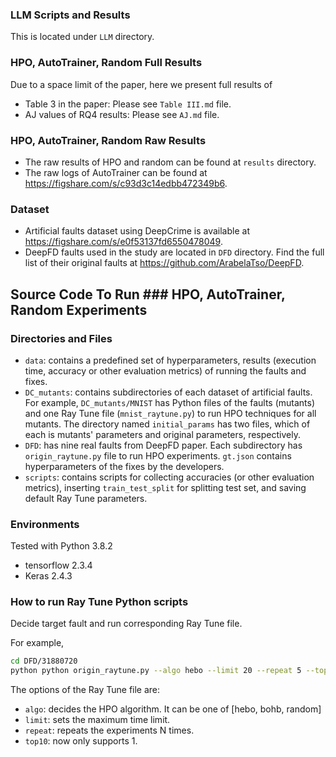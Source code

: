 ### LLM Scripts and Results
This is located under `LLM` directory.

### HPO, AutoTrainer, Random Full Results
Due to a space limit of the paper, here we present full results of
- Table 3 in the paper: Please see `Table III.md` file.
- AJ values of RQ4 results: Please see `AJ.md` file.

### HPO, AutoTrainer, Random Raw Results
- The raw results of HPO and random can be found at `results` directory.
- The raw logs of AutoTrainer can be found at https://figshare.com/s/c93d3c14edbb472349b6.

### Dataset
- Artificial faults dataset using DeepCrime is available at https://figshare.com/s/e0f53137fd6550478049.
- DeepFD faults used in the study are located in `DFD` directory. Find the full list of their original faults at https://github.com/ArabelaTso/DeepFD.


## Source Code To Run ### HPO, AutoTrainer, Random Experiments
### Directories and Files
- `data`: contains a predefined set of hyperparameters, results (execution time, accuracy or other evaluation metrics) of running the faults and fixes.
- `DC_mutants`: contains subdirectories of each dataset of artificial faults. For example, `DC_mutants/MNIST` has Python files of the faults (mutants) and one Ray Tune file (`mnist_raytune.py`) to run HPO techniques for all mutants. The directory named `initial_params` has two files, which of each is mutants' parameters and original parameters, respectively.
- `DFD`: has nine real faults from DeepFD paper. Each subdirectory has `origin_raytune.py` file
to run HPO experiments. `gt.json` contains hyperparameters of the fixes by the developers.
- `scripts`: contains scripts for collecting accuracies (or other evaluation metrics), inserting `train_test_split` for splitting test set, and saving default Ray Tune parameters.


### Environments
Tested with Python 3.8.2
- tensorflow 2.3.4
- Keras 2.4.3

### How to run Ray Tune Python scripts
Decide target fault and run corresponding Ray Tune file.

For example,

```bash
cd DFD/31880720
python python origin_raytune.py --algo hebo --limit 20 --repeat 5 --top10 1
```
The options of the Ray Tune file are:
- `algo`: decides the HPO algorithm. It can be one of [hebo, bohb, random]
- `limit`: sets the maximum time limit.
- `repeat`: repeats the experiments N times.
- `top10`: now only supports 1.

